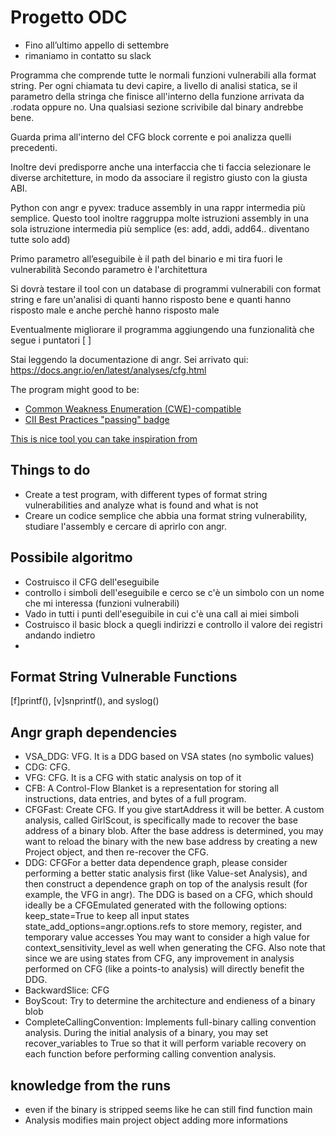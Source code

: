# Progetto ODC
 - Fino all’ultimo appello di settembre
 - rimaniamo in contatto su slack

Programma che comprende tutte le normali funzioni vulnerabili alla format string. Per ogni chiamata tu devi capire, a livello di analisi statica, se il parametro della stringa che finisce all'interno della funzione arrivata da .rodata oppure no. Una qualsiasi sezione scrivibile dal binary andrebbe bene.

Guarda prima all'interno del CFG block corrente e poi analizza quelli precedenti.

Inoltre devi predisporre anche una interfaccia che ti faccia selezionare le diverse architetture, in modo da associare il registro giusto con la giusta ABI.

Python con angr e pyvex: traduce assembly in una rappr intermedia più semplice. Questo tool inoltre raggruppa molte istruzioni assembly in una sola istruzione intermedia più semplice (es: add, addi, add64.. diventano tutte solo add)

Primo parametro all’eseguibile è il path del binario e mi tira fuori le vulnerabilità
Secondo parametro è l'architettura

Si dovrà testare il tool con un database di programmi vulnerabili con format string e fare un'analisi di quanti hanno risposto bene e quanti hanno risposto male e anche perchè hanno risposto male

Eventualmente migliorare il programma aggiungendo una funzionalità che segue i puntatori [ ]

Stai leggendo la documentazione di angr. Sei arrivato qui: https://docs.angr.io/en/latest/analyses/cfg.html

The program might good to be:
 - [Common Weakness Enumeration (CWE)-compatible](http://cwe.mitre.org/)
 - [CII Best Practices "passing" badge](https://www.bestpractices.dev/en)

[This is nice tool you can take inspiration from](https://dwheeler.com/flawfinder/)

## Things to do
 - Create a test program, with different types of format string vulnerabilities and analyze what is found and what is not
 - Creare un codice semplice che abbia una format string vulnerability, studiare l'assembly e cercare di aprirlo con angr.
  
## Possibile algoritmo
 - Costruisco il CFG dell'eseguibile
 - controllo i simboli dell'eseguibile e cerco se c'è un simbolo con un nome che mi interessa (funzioni vulnerabili)
 - Vado in tutti i punti dell'eseguibile in cui c'è una call ai miei simboli
 - Costruisco il basic block a quegli indirizzi e controllo il valore dei registri andando indietro
 - 

## Format String Vulnerable Functions
[f]printf(), [v]snprintf(), and syslog()

## Angr graph dependencies
 - VSA_DDG: VFG. It is a DDG based on VSA states (no symbolic values)
 - CDG: CFG.
 - VFG: CFG. It is a CFG with static analysis on top of it
 - CFB: A Control-Flow Blanket is a representation for storing all instructions, data entries, and bytes of a full program.
 - CFGFast: Create CFG. If you give startAddress it will be better. A custom analysis, called GirlScout, is specifically made to recover the base address of a binary blob. After the base address is determined, you may want to reload the binary with the new base address by creating a new Project object, and then re-recover the CFG.
 - DDG: CFGFor a better data dependence graph, please consider performing a better static analysis first (like Value-set Analysis), and then construct a dependence graph on top of the analysis result (for example, the VFG in angr).
The DDG is based on a CFG, which should ideally be a CFGEmulated generated with the following options:
keep_state=True to keep all input states
state_add_options=angr.options.refs to store memory, register, and temporary value accesses
You may want to consider a high value for context_sensitivity_level as well when generating the CFG.
Also note that since we are using states from CFG, any improvement in analysis performed on CFG (like a points-to analysis) will directly benefit the DDG.
 - BackwardSlice: CFG
 - BoyScout: Try to determine the architecture and endieness of a binary blob
 - CompleteCallingConvention: Implements full-binary calling convention analysis. During the initial analysis of a binary, you may set recover_variables to True so that it will perform variable recovery on each function before performing calling convention analysis.

## knowledge from the runs
 - even if the binary is stripped seems like he can still find function main
 - Analysis modifies main project object adding more informations


